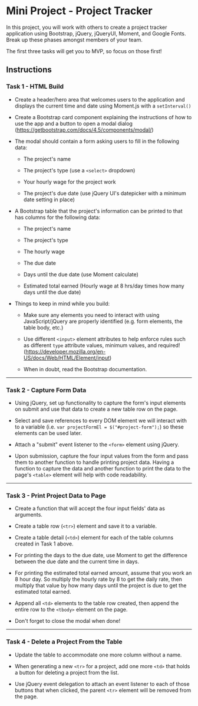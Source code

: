 # Mini Project - Project Tracker

In this project, you will work with others to create a project tracker application using Bootstrap, jQuery, jQueryUI, Moment, and Google Fonts. Break up these phases amongst members of your team.

The first three tasks will get you to MVP, so focus on those first!

## Instructions

### Task 1 - HTML Build

* Create a header/hero area that welcomes users to the application and displays the current time and date using Moment.js with a `setInterval()`

* Create a Bootstrap card component explaining the instructions of how to use the app and a button to open a modal dialog (https://getbootstrap.com/docs/4.5/components/modal/)

* The modal should contain a form asking users to fill in the following data:

  * The project's name

  * The project's type (use a `<select>` dropdown)

  * Your hourly wage for the project work

  * The project's due date (use jQuery UI's datepicker with a minimum date setting in place)

* A Bootstrap table that the project's information can be printed to that has columns for the following data:

  * The project's name

  * The project's type

  * The hourly wage

  * The due date

  * Days until the due date (use Moment calculate)

  * Estimated total earned (Hourly wage at 8 hrs/day times how many days until the due date)

* Things to keep in mind while you build:

  * Make sure any elements you need to interact with using JavaScript/jQuery are properly identified (e.g. form elements, the table body, etc.)

  * Use different `<input>` element attributes to help enforce rules such as different `type` attribute values, minimum values, and required! (https://developer.mozilla.org/en-US/docs/Web/HTML/Element/input)

  * When in doubt, read the Bootstrap documentation.

---

### Task 2 - Capture Form Data

* Using jQuery, set up functionality to capture the form's input elements on submit and use that data to create a new table row on the page.

* Select and save references to every DOM element we will interact with to a variable (i.e. `var projectFormEl = $("#project-form");`) so these elements can be used later.

* Attach a "submit" event listener to the `<form>` element using jQuery.

* Upon submission, capture the four input values from the form and pass them to another function to handle printing project data. Having a function to capture the data and another function to print the data to the page's `<table>` element will help with code readability.

---

### Task 3 - Print Project Data to Page

* Create a function that will accept the four input fields' data as arguments.

* Create a table row (`<tr>`) element and save it to a variable.

* Create a table detail (`<td>`) element for each of the table columns created in Task 1 above.

* For printing the days to the due date, use Moment to get the difference between the due date and the current time in days. 

* For printing the estimated total earned amount, assume that you work an 8 hour day. So multiply the hourly rate by 8 to get the daily rate, then multiply that value by how many days until the project is due to get the estimated total earned. 

* Append all `<td>` elements to the table row created, then append the entire row to the `<tbody>` element on the page.

* Don't forget to close the modal when done!

---

### Task 4 - Delete a Project From the Table

* Update the table to accommodate one more column without a name.

* When generating a new `<tr>` for a project, add one more `<td>` that holds a button for deleting a project from the list.

* Use jQuery event delegation to attach an event listener to each of those buttons that when clicked, the parent `<tr>` element will be removed from the page.
